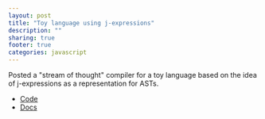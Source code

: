 ```yaml
---
layout: post
title: "Toy language using j-expressions"
description: ""
sharing: true
footer: true
categories: javascript
---
```


Posted a "stream of thought" compiler for a toy language based
on the idea of j-expressions as a representation for ASTs.

* [Code]
* [Docs]

[Code]: http://github.com/srikumarks/jexpr
[Docs]: http://srikumarks.github.com/jexpr
